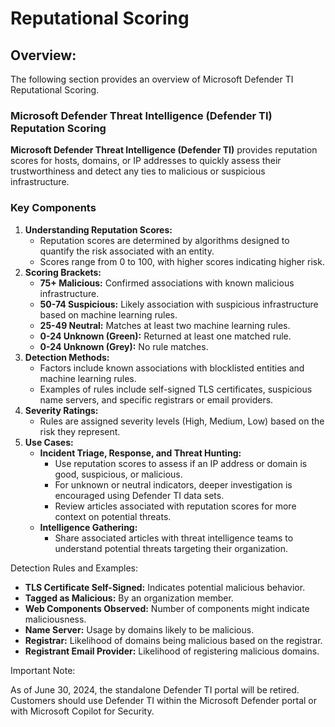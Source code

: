 # Reputational Scoring

## Overview:

The following section provides an overview of Microsoft Defender TI Reputational Scoring.&#x20;

### Microsoft Defender Threat Intelligence (Defender TI) Reputation Scoring

**Microsoft Defender Threat Intelligence (Defender TI)** provides reputation scores for hosts, domains, or IP addresses to quickly assess their trustworthiness and detect any ties to malicious or suspicious infrastructure.

### Key Components

1. **Understanding Reputation Scores:**
   * Reputation scores are determined by algorithms designed to quantify the risk associated with an entity.
   * Scores range from 0 to 100, with higher scores indicating higher risk.
2. **Scoring Brackets:**
   * **75+ Malicious:** Confirmed associations with known malicious infrastructure.
   * **50-74 Suspicious:** Likely association with suspicious infrastructure based on machine learning rules.
   * **25-49 Neutral:** Matches at least two machine learning rules.
   * **0-24 Unknown (Green):** Returned at least one matched rule.
   * **0-24 Unknown (Grey):** No rule matches.
3. **Detection Methods:**
   * Factors include known associations with blocklisted entities and machine learning rules.
   * Examples of rules include self-signed TLS certificates, suspicious name servers, and specific registrars or email providers.
4. **Severity Ratings:**
   * Rules are assigned severity levels (High, Medium, Low) based on the risk they represent.
5. **Use Cases:**
   * **Incident Triage, Response, and Threat Hunting:**
     * Use reputation scores to assess if an IP address or domain is good, suspicious, or malicious.
     * For unknown or neutral indicators, deeper investigation is encouraged using Defender TI data sets.
     * Review articles associated with reputation scores for more context on potential threats.
   * **Intelligence Gathering:**
     * Share associated articles with threat intelligence teams to understand potential threats targeting their organization.

Detection Rules and Examples:

* **TLS Certificate Self-Signed:** Indicates potential malicious behavior.
* **Tagged as Malicious:** By an organization member.
* **Web Components Observed:** Number of components might indicate maliciousness.
* **Name Server:** Usage by domains likely to be malicious.
* **Registrar:** Likelihood of domains being malicious based on the registrar.
* **Registrant Email Provider:** Likelihood of registering malicious domains.

Important Note:

As of June 30, 2024, the standalone Defender TI portal will be retired. Customers should use Defender TI within the Microsoft Defender portal or with Microsoft Copilot for Security.
